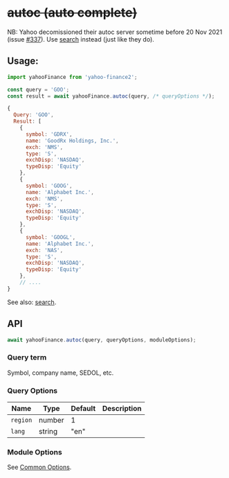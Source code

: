 # ~~autoc (auto complete)~~

NB: Yahoo decomissioned their autoc server sometime before 20 Nov 2021
(issue [#337](https://github.com/gadicc/node-yahoo-finance2/issues/337])).
Use [search](./search.md) instead (just like they do).


## Usage:

```js
import yahooFinance from 'yahoo-finance2';

const query = 'GOO';
const result = await yahooFinance.autoc(query, /* queryOptions */);

{
  Query: 'GOO',
  Result: [
    {
      symbol: 'GDRX',
      name: 'GoodRx Holdings, Inc.',
      exch: 'NMS',
      type: 'S',
      exchDisp: 'NASDAQ',
      typeDisp: 'Equity'
    },
    {
      symbol: 'GOOG',
      name: 'Alphabet Inc.',
      exch: 'NMS',
      type: 'S',
      exchDisp: 'NASDAQ',
      typeDisp: 'Equity'
    },
    {
      symbol: 'GOOGL',
      name: 'Alphabet Inc.',
      exch: 'NAS',
      type: 'S',
      exchDisp: 'NASDAQ',
      typeDisp: 'Equity'
    },
    // ....
}
```

See also: [search](./search.md).

## API

```js
await yahooFinance.autoc(query, queryOptions, moduleOptions);
```

### Query term

Symbol, company name, SEDOL, etc.

### Query Options

| Name          | Type      | Default    | Description                       |
| ------------- | ----------| ---------- | --------------------------------- |
| `region`      | number    | 1          |                                   |
| `lang`        | string    | "en"       |                                   |

### Module Options

See [Common Options](../README.md#common-options).
